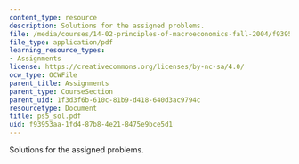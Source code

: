 ```yaml
---
content_type: resource
description: Solutions for the assigned problems.
file: /media/courses/14-02-principles-of-macroeconomics-fall-2004/f93953aa1fd487b84e218475e9bce5d1_ps5_sol.pdf
file_type: application/pdf
learning_resource_types:
- Assignments
license: https://creativecommons.org/licenses/by-nc-sa/4.0/
ocw_type: OCWFile
parent_title: Assignments
parent_type: CourseSection
parent_uid: 1f3d3f6b-610c-81b9-d418-640d3ac9794c
resourcetype: Document
title: ps5_sol.pdf
uid: f93953aa-1fd4-87b8-4e21-8475e9bce5d1
---
```

Solutions for the assigned problems.